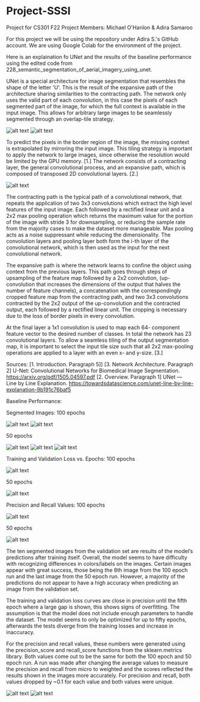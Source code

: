# Project-SSSI
Project for CS301 F22
Project Members: Michael O'Hanlon & Adira Samaroo

For this project we will be using the repository under Adira S.'s GitHub account. We are using Google Colab for the environment of the project.

Here is an explaination fo UNet and the results of the baseline performance using the edited code from 228_semantic_segmentation_of_aerial_imagery_using_unet.

UNet is a special architecture for image segmentation that resembles the shape of the letter 'U'. This is the result of the expansive path of the architecture sharing similarities to the contracting path. The network only uses the valid part of each convolution, in this case the pixels of each segmented part of the image, for which the full context is available in the input image. This allows for arbitrary large images to be seamlessly segmented through an overlap-tile strategy. 

![alt text](https://github.com/adiraCode/Project-SSSI/blob/milestone-2/pictures/U-Net_Archetecture_1.png?raw=true)
![alt text](https://github.com/adiraCode/Project-SSSI/blob/milestone-2/pictures/U-Net_Archetecture_2.png?raw=true)

To predict the pixels in the border region of the image, the missing context is extrapolated by mirroring the input image. This tiling strategy is important to apply the network to large images, since otherwise the resolution would be limited by the GPU memory. [1.] The network consists of a contracting layer, the general convolutional process, and an expansive path, which is composed of transposed 2D convolutional layers. [2.]

![alt text](https://github.com/adiraCode/Project-SSSI/blob/milestone-2/pictures/Convolutional_Neural_Network.png?raw=true)

The contracting path is the typical path of a convolutional network, that repeats the application of two 3x3 convolutions which extract the high level features of the input image. Each followed by a rectified linear unit and a 2x2 max pooling operation which returns the maximum value for the portion of the image with stride 3 for downsampling, or reducing the sample rate from the majority cases to make the dataset more manageable. Max pooling acts as a noise suppressant while reducing the dimensionality. The convolution layers and pooling layer both form the i-th layer of the convolutional network, which is then used as the input for the next convolutional network.

The expansive path is where the network learns to confine the object using context from the previous layers. This path goes through steps of upsampling of the feature map followed by a 2x2 convolution, (up-convolution that increases the dimensions of the output that halves the number of feature channels), a concatenation with the correspondingly cropped feature map from the contracting path, and two 3x3 convolutions contracted by the 2x2 output of the up-convolution and the contracted output, each followed by a rectified linear unit. The cropping is necessary due to the loss of border pixels in every convolution.

At the final layer a 1x1 convolution is used to map each 64- component feature vector to the desired number of classes. In total the network has 23 convolutional layers. To allow a seamless tiling of the output segmentation map, it is important to select the input tile size such that all 2x2 max-pooling operations are applied to a layer with an even x- and y-size. [3.]

Sources:
[1. Introduction. Paragraph 5]] [3. Network Architecture. Paragraph 2] U-Net: Convolutional Networks for Biomedical Image Segmentation. https://arxiv.org/pdf/1505.04597.pdf
[2. Overview. Paragraph 1] UNet — Line by Line Explanation. https://towardsdatascience.com/unet-line-by-line-explanation-9b191c76baf5

Baseline Performance:

Segmented Images:
100 epochs

![alt text](https://github.com/adiraCode/Project-SSSI/blob/milestone-2/pictures/Segmented_Images_100_1.png?raw=true)
![alt text](https://github.com/adiraCode/Project-SSSI/blob/milestone-2/pictures/Segmented_Images_100_2.png?raw=true)

50 epochs

![alt text](https://github.com/adiraCode/Project-SSSI/blob/milestone-2/pictures/Segmented_Images_50_1.png?raw=true)
![alt text](https://github.com/adiraCode/Project-SSSI/blob/milestone-2/pictures/Segmented_Images_50_2.png?raw=true)
![alt text](https://github.com/adiraCode/Project-SSSI/blob/milestone-2/pictures/Segmented_Images_50_2.png?raw=true)

Training and Validation Loss vs. Epochs:
100 epochs

![alt text](https://github.com/adiraCode/Project-SSSI/blob/milestone-2/pictures/Training_and_Validation_loss_100.png?raw=true)

50 epochs

![alt text](https://github.com/adiraCode/Project-SSSI/blob/milestone-2/pictures/Training_and_Validation_loss_50.png?raw=true)

Precision and Recall Values:
100 epochs

![alt text](https://github.com/adiraCode/Project-SSSI/blob/milestone-2/pictures/P-R_Curve_100.png?raw=true)

50 epochs

![alt text](https://github.com/adiraCode/Project-SSSI/blob/milestone-2/pictures/P-R_Curve_50.png?raw=true)

The ten segmented images from the validation set are results of the model’s predictions after training itself. Overall, the model seems to have difficulty with recognizing differences in colors/labels on the images. Certain images appear with great success, those being the 8th image from the 100 epoch run and the last image from the 50 epoch run. However, a majority of the predictions do not appear to have a high accuracy when predicting an image from the validation set.

The training and validation loss curves are close in precision until the fifth epoch where a large gap is shown, this shows signs of overfitting. The assumption is that the model does not include enough parameters to handle the dataset. The model seems to only be optimized for up to fifty epochs, afterwards the tests diverge from the training losses and increase in inaccuracy.

For the precision and recall values, these numbers were generated using the precision_score and recall_score functions from the sklearn.metrics library. Both values come out to be the same for both the 100 epoch and 50 epoch run. A run was made after changing the average values to measure the precision and recall from micro to weighted and the scores reflected the results shown in the images more accurately. For precision and recall, both values dropped by ~0.1 for each value and both values were unique.

![alt text](https://github.com/adiraCode/Project-SSSI/blob/milestone-2/pictures/P-R_Curve_weighted.png?raw=true)
![alt text](https://github.com/adiraCode/Project-SSSI/blob/milestone-2/pictures/P-R_values_and_Classification_Table_weighted.png?raw=true)
